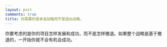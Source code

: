 ```yaml
---
layout: post
comments: true
title: 你需要的是承诺战略而不是退出战略。
---
```




你要考虑的是你的项目怎样发展和成功，而不是怎样撤退。如果整个战略是基于撤退的，一开始你就不会有机会成功。


